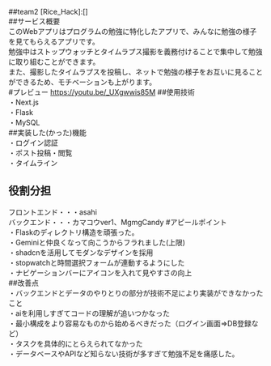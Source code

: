 ##team2 [Rice_Hack]:[]  
##サービス概要  
このWebアプリはプログラムの勉強に特化したアプリで、みんなに勉強の様子を見てもらえるアプリです。  
勉強中はストップウォッチとタイムラプス撮影を義務付けることで集中して勉強に取り組むことができます。  
また、撮影したタイムラプスを投稿し、ネットで勉強の様子をお互いに見ることができるため、モチベーションも上がります。  
#プレビュー
https://youtu.be/_UXgwwis85M
##使用技術  
・Next.js  
・Flask  
・MySQL  
##実装した(かった)機能  
・ログイン認証  
・ポスト投稿・閲覧  
・タイムライン  
## 役割分担  
フロントエンド・・・asahi  
バックエンド・・・カマコウver1、MgmgCandy
#アピールポイント  
・Flaskのディレクトリ構造を頑張った。  
・Geminiと仲良くなって向こうからフラれました(上限)  
・shadcnを活用してモダンなデザインを採用  
・stopwatchと時間選択フォームが連動するようにした  
・ナビゲーションバーにアイコンを入れて見やすさの向上  
##改善点  
・バックエンドとデータのやりとりの部分が技術不足により実装ができなかったこと  
・aiを利用しすぎてコードの理解が追いつかなった  
・最小構成をより容易なものから始めるべきだった（ログイン画面=>DB登録など）  
・タスクを具体的にとらえられてなかった  
・データベースやAPIなど知らない技術が多すぎて勉強不足を痛感した。



